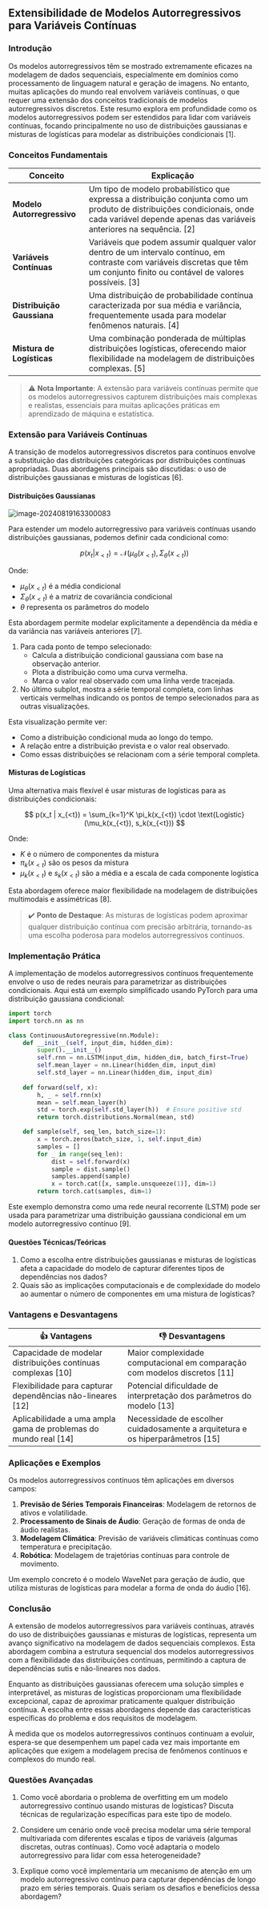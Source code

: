 ## Extensibilidade de Modelos Autorregressivos para Variáveis Contínuas

### Introdução

Os modelos autorregressivos têm se mostrado extremamente eficazes na modelagem de dados sequenciais, especialmente em domínios como processamento de linguagem natural e geração de imagens. No entanto, muitas aplicações do mundo real envolvem variáveis contínuas, o que requer uma extensão dos conceitos tradicionais de modelos autorregressivos discretos. Este resumo explora em profundidade como os modelos autorregressivos podem ser estendidos para lidar com variáveis contínuas, focando principalmente no uso de distribuições gaussianas e misturas de logísticas para modelar as distribuições condicionais [1].

### Conceitos Fundamentais

| Conceito                   | Explicação                                                   |
| -------------------------- | ------------------------------------------------------------ |
| **Modelo Autorregressivo** | Um tipo de modelo probabilístico que expressa a distribuição conjunta como um produto de distribuições condicionais, onde cada variável depende apenas das variáveis anteriores na sequência. [2] |
| **Variáveis Contínuas**    | Variáveis que podem assumir qualquer valor dentro de um intervalo contínuo, em contraste com variáveis discretas que têm um conjunto finito ou contável de valores possíveis. [3] |
| **Distribuição Gaussiana** | Uma distribuição de probabilidade contínua caracterizada por sua média e variância, frequentemente usada para modelar fenômenos naturais. [4] |
| **Mistura de Logísticas**  | Uma combinação ponderada de múltiplas distribuições logísticas, oferecendo maior flexibilidade na modelagem de distribuições complexas. [5] |

> ⚠️ **Nota Importante**: A extensão para variáveis contínuas permite que os modelos autorregressivos capturem distribuições mais complexas e realistas, essenciais para muitas aplicações práticas em aprendizado de máquina e estatística.

### Extensão para Variáveis Contínuas

A transição de modelos autorregressivos discretos para contínuos envolve a substituição das distribuições categóricas por distribuições contínuas apropriadas. Duas abordagens principais são discutidas: o uso de distribuições gaussianas e misturas de logísticas [6].

#### Distribuições Gaussianas

![image-20240819163300083](C:\Users\diego.rodrigues\AppData\Roaming\Typora\typora-user-images\image-20240819163300083.png)

Para estender um modelo autorregressivo para variáveis contínuas usando distribuições gaussianas, podemos definir cada condicional como:

$$
p(x_t | x_{<t}) = \mathcal{N}(\mu_\theta(x_{<t}), \Sigma_\theta(x_{<t}))
$$

Onde:
- $\mu_\theta(x_{<t})$ é a média condicional
- $\Sigma_\theta(x_{<t})$ é a matriz de covariância condicional
- $\theta$ representa os parâmetros do modelo

Esta abordagem permite modelar explicitamente a dependência da média e da variância nas variáveis anteriores [7].

1. Para cada ponto de tempo selecionado:
   - Calcula a distribuição condicional gaussiana com base na observação anterior.
   - Plota a distribuição como uma curva vermelha.
   - Marca o valor real observado com uma linha verde tracejada.
2. No último subplot, mostra a série temporal completa, com linhas verticais vermelhas indicando os pontos de tempo selecionados para as outras visualizações.

Esta visualização permite ver:

- Como a distribuição condicional muda ao longo do tempo.
- A relação entre a distribuição prevista e o valor real observado.
- Como essas distribuições se relacionam com a série temporal completa.

#### Misturas de Logísticas

Uma alternativa mais flexível é usar misturas de logísticas para as distribuições condicionais:

$$
p(x_t | x_{<t}) = \sum_{k=1}^K \pi_k(x_{<t}) \cdot \text{Logistic}(\mu_k(x_{<t}), s_k(x_{<t}))
$$

Onde:
- $K$ é o número de componentes da mistura
- $\pi_k(x_{<t})$ são os pesos da mistura
- $\mu_k(x_{<t})$ e $s_k(x_{<t})$ são a média e a escala de cada componente logística

Esta abordagem oferece maior flexibilidade na modelagem de distribuições multimodais e assimétricas [8].

> ✔️ **Ponto de Destaque**: As misturas de logísticas podem aproximar qualquer distribuição contínua com precisão arbitrária, tornando-as uma escolha poderosa para modelos autorregressivos contínuos.

### Implementação Prática

A implementação de modelos autorregressivos contínuos frequentemente envolve o uso de redes neurais para parametrizar as distribuições condicionais. Aqui está um exemplo simplificado usando PyTorch para uma distribuição gaussiana condicional:

```python
import torch
import torch.nn as nn

class ContinuousAutoregressive(nn.Module):
    def __init__(self, input_dim, hidden_dim):
        super().__init__()
        self.rnn = nn.LSTM(input_dim, hidden_dim, batch_first=True)
        self.mean_layer = nn.Linear(hidden_dim, input_dim)
        self.std_layer = nn.Linear(hidden_dim, input_dim)
        
    def forward(self, x):
        h, _ = self.rnn(x)
        mean = self.mean_layer(h)
        std = torch.exp(self.std_layer(h))  # Ensure positive std
        return torch.distributions.Normal(mean, std)

    def sample(self, seq_len, batch_size=1):
        x = torch.zeros(batch_size, 1, self.input_dim)
        samples = []
        for _ in range(seq_len):
            dist = self.forward(x)
            sample = dist.sample()
            samples.append(sample)
            x = torch.cat([x, sample.unsqueeze(1)], dim=1)
        return torch.cat(samples, dim=1)
```

Este exemplo demonstra como uma rede neural recorrente (LSTM) pode ser usada para parametrizar uma distribuição gaussiana condicional em um modelo autorregressivo contínuo [9].

#### Questões Técnicas/Teóricas

1. Como a escolha entre distribuições gaussianas e misturas de logísticas afeta a capacidade do modelo de capturar diferentes tipos de dependências nos dados?
2. Quais são as implicações computacionais e de complexidade do modelo ao aumentar o número de componentes em uma mistura de logísticas?

### Vantagens e Desvantagens

| 👍 Vantagens                                                  | 👎 Desvantagens                                               |
| ------------------------------------------------------------ | ------------------------------------------------------------ |
| Capacidade de modelar distribuições contínuas complexas [10] | Maior complexidade computacional em comparação com modelos discretos [11] |
| Flexibilidade para capturar dependências não-lineares [12]   | Potencial dificuldade de interpretação dos parâmetros do modelo [13] |
| Aplicabilidade a uma ampla gama de problemas do mundo real [14] | Necessidade de escolher cuidadosamente a arquitetura e os hiperparâmetros [15] |

### Aplicações e Exemplos

Os modelos autorregressivos contínuos têm aplicações em diversos campos:

1. **Previsão de Séries Temporais Financeiras**: Modelagem de retornos de ativos e volatilidade.
2. **Processamento de Sinais de Áudio**: Geração de formas de onda de áudio realistas.
3. **Modelagem Climática**: Previsão de variáveis climáticas contínuas como temperatura e precipitação.
4. **Robótica**: Modelagem de trajetórias contínuas para controle de movimento.

Um exemplo concreto é o modelo WaveNet para geração de áudio, que utiliza misturas de logísticas para modelar a forma de onda do áudio [16].

### Conclusão

A extensão de modelos autorregressivos para variáveis contínuas, através do uso de distribuições gaussianas e misturas de logísticas, representa um avanço significativo na modelagem de dados sequenciais complexos. Esta abordagem combina a estrutura sequencial dos modelos autorregressivos com a flexibilidade das distribuições contínuas, permitindo a captura de dependências sutis e não-lineares nos dados. 

Enquanto as distribuições gaussianas oferecem uma solução simples e interpretável, as misturas de logísticas proporcionam uma flexibilidade excepcional, capaz de aproximar praticamente qualquer distribuição contínua. A escolha entre essas abordagens depende das características específicas do problema e dos requisitos de modelagem.

À medida que os modelos autorregressivos contínuos continuam a evoluir, espera-se que desempenhem um papel cada vez mais importante em aplicações que exigem a modelagem precisa de fenômenos contínuos e complexos do mundo real.

### Questões Avançadas

1. Como você abordaria o problema de overfitting em um modelo autorregressivo contínuo usando misturas de logísticas? Discuta técnicas de regularização específicas para este tipo de modelo.

2. Considere um cenário onde você precisa modelar uma série temporal multivariada com diferentes escalas e tipos de variáveis (algumas discretas, outras contínuas). Como você adaptaria o modelo autorregressivo para lidar com essa heterogeneidade?

3. Explique como você implementaria um mecanismo de atenção em um modelo autorregressivo contínuo para capturar dependências de longo prazo em séries temporais. Quais seriam os desafios e benefícios dessa abordagem?
